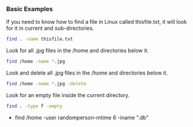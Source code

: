 ### Basic Examples
If you need to know how to find a file in Linux called thisfile.txt, it will look for it in current and sub-directories.
```bash
find . -name thisfile.txt
```

Look for all .jpg files in the /home and directories below it.
```bash
find /home -name *.jpg
```

Look and delete all .jpg files in the /home and directories below it.
```bash
find /home -name *.jpg -delete
```

Look for an empty file inside the current directory.
```bash
find . -type f -empty
```


- find /home -user randomperson-mtime 6 -iname ".db"